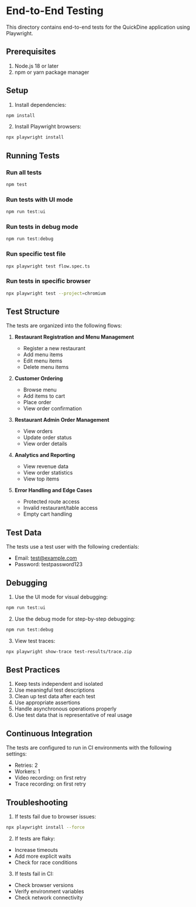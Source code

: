 # End-to-End Testing

This directory contains end-to-end tests for the QuickDine application using Playwright.

## Prerequisites

1. Node.js 18 or later
2. npm or yarn package manager

## Setup

1. Install dependencies:
```bash
npm install
```

2. Install Playwright browsers:
```bash
npx playwright install
```

## Running Tests

### Run all tests
```bash
npm test
```

### Run tests with UI mode
```bash
npm run test:ui
```

### Run tests in debug mode
```bash
npm run test:debug
```

### Run specific test file
```bash
npx playwright test flow.spec.ts
```

### Run tests in specific browser
```bash
npx playwright test --project=chromium
```

## Test Structure

The tests are organized into the following flows:

1. **Restaurant Registration and Menu Management**
   - Register a new restaurant
   - Add menu items
   - Edit menu items
   - Delete menu items

2. **Customer Ordering**
   - Browse menu
   - Add items to cart
   - Place order
   - View order confirmation

3. **Restaurant Admin Order Management**
   - View orders
   - Update order status
   - View order details

4. **Analytics and Reporting**
   - View revenue data
   - View order statistics
   - View top items

5. **Error Handling and Edge Cases**
   - Protected route access
   - Invalid restaurant/table access
   - Empty cart handling

## Test Data

The tests use a test user with the following credentials:
- Email: test@example.com
- Password: testpassword123

## Debugging

1. Use the UI mode for visual debugging:
```bash
npm run test:ui
```

2. Use the debug mode for step-by-step debugging:
```bash
npm run test:debug
```

3. View test traces:
```bash
npx playwright show-trace test-results/trace.zip
```

## Best Practices

1. Keep tests independent and isolated
2. Use meaningful test descriptions
3. Clean up test data after each test
4. Use appropriate assertions
5. Handle asynchronous operations properly
6. Use test data that is representative of real usage

## Continuous Integration

The tests are configured to run in CI environments with the following settings:
- Retries: 2
- Workers: 1
- Video recording: on first retry
- Trace recording: on first retry

## Troubleshooting

1. If tests fail due to browser issues:
```bash
npx playwright install --force
```

2. If tests are flaky:
- Increase timeouts
- Add more explicit waits
- Check for race conditions

3. If tests fail in CI:
- Check browser versions
- Verify environment variables
- Check network connectivity 